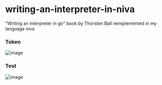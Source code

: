 # writing-an-interpreter-in-niva
"Writing an interpreter in go" book by Thorsten Ball reimplemented in my language niva

### Token
![image](https://github.com/user-attachments/assets/0ba61c17-eaa5-40ce-a0b9-5dab778bf1b8)

### Test
![image](https://github.com/user-attachments/assets/269083f4-cfb1-4e31-94a1-ac601a5158dc)



